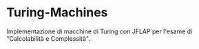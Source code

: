 # Turing-Machines
Implementazione di macchine di Turing con JFLAP per l'esame di "Calcolabilità e Complessità".
